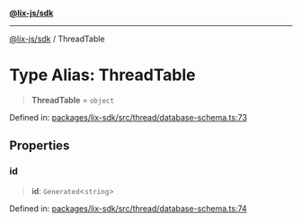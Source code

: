 [**@lix-js/sdk**](../README.md)

***

[@lix-js/sdk](../README.md) / ThreadTable

# Type Alias: ThreadTable

> **ThreadTable** = `object`

Defined in: [packages/lix-sdk/src/thread/database-schema.ts:73](https://github.com/opral/monorepo/blob/95d464500b14a3c0aabc535935d800ebcc86d1ad/packages/lix-sdk/src/thread/database-schema.ts#L73)

## Properties

### id

> **id**: `Generated`\<`string`\>

Defined in: [packages/lix-sdk/src/thread/database-schema.ts:74](https://github.com/opral/monorepo/blob/95d464500b14a3c0aabc535935d800ebcc86d1ad/packages/lix-sdk/src/thread/database-schema.ts#L74)
